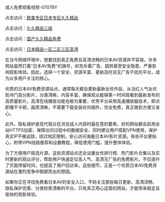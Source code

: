 成人免费观看视频-0707BY

点击访问：<a href="https://gda-c7m.pages.dev/">欧美专区日本专区久久精品</a>

点击访问：<a href="https://tfda.pages.dev/">久久精品三级</a>

点击访问：<a href="https://bsdf-5f5.pages.dev/">国产久久精品免费</a>

点击访问：<a href="https://cfad.pages.dev/">日本精品一区二区三区高清</a>



在当今网络环境中，想要找到真正免费且高清流畅的日本AV资源并不容易。许多网站虽然打着“日本AV免费”的旗号，却充斥着广告、跳转甚至安全隐患，严重影响观影体验。因此，选择一个安全、资源丰富、更新及时且无广告干扰的平台，成为众多用户关注的核心。

优质的日本AV免费资源站点，通常每天都会更新最新女优作品，从当红人气女优到冷门高分影片，分类清晰，内容丰富，确保观众能够第一时间观看到最新发布的高质量影片。高清在线播放功能也极为重要，优秀平台采用高速播放器技术，即点即播不卡顿，画质清晰，不需要下载安装任何插件，完全免费，真正做到方便又省心。

此外，隐私保护是现代观众在浏览成人内容时最在意的要素。好的网站都会启用全站HTTPS加密，保障访问过程中的数据安全，同时建议用户搭配VPN使用，保护真实IP不被追踪，绕过地区限制，安心访问海量日本AV影片资源。有些平台更贴心，附带VPN线路推荐和设置教程，降低使用门槛，提升整体体验。

为了方便用户挑选片源，这些资源站点还会设置女优排行榜、热门影片合集以及实时更新的观众评分，帮助用户快速定位高人气、高清无广告的免费影片。不仅提升了页面停留时间，也提高了用户回访率。这些细节，正是一个优质日本AV免费资源站在激烈竞争中脱颖而出的原因。

如果你正在寻找免费看日本AV的安全入口，不妨关注那些每日更新、高清流畅、隐私保护完善、分类检索清晰的平台，只有真正用心运营的网站，才能带来稳定且愉快的观影体验。



<span style="display:none;">[Canonical link]( https://github.com/datang215420/144108 ）</span>
